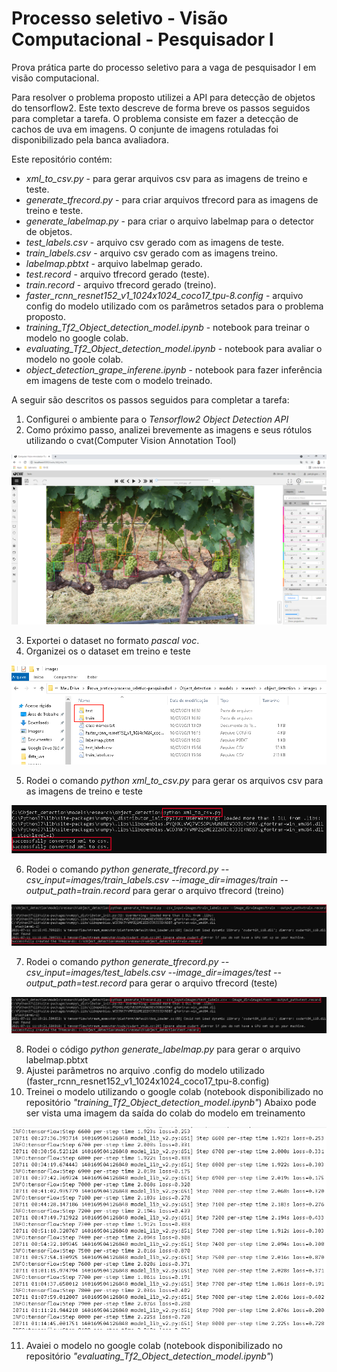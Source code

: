 # Processo seletivo - Visão Computacional - Pesquisador I
Prova prática parte do processo seletivo para a vaga de pesquisador I em visão computacional.

Para resolver o problema proposto utilizei a API para detecção de objetos do tensorflow2. Este texto descreve de forma breve os passos seguidos para completar a tarefa.
O problema consiste em fazer a detecção de cachos de uva em imagens. O conjunte de imagens rotuladas foi disponibilizado pela banca avaliadora.

Este repositório contém:
- *xml_to_csv.py* - para gerar arquivos csv para as imagens de treino e teste.
- *generate_tfrecord.py* - para criar arquivos tfrecord para as imagens de treino e teste.
- *generate_labelmap.py* - para criar o arquivo labelmap para o detector de objetos.
- *test_labels.csv* - arquivo csv gerado com as imagens de teste.
- *train_labels.csv* - arquivo csv gerado com as imagens treino.
- *labelmap.pbtxt* - arquivo labelmap gerado.
- *test.record* - arquivo tfrecord gerado (teste).
- *train.record* - arquivo tfrecord gerado (treino).
- *faster_rcnn_resnet152_v1_1024x1024_coco17_tpu-8.config* - arquivo config do modelo utilizado com os parâmetros setados para o problema proposto.
- *training_Tf2_Object_detection_model.ipynb* - notebook para treinar o modelo no google colab.
- *evaluating_Tf2_Object_detection_model.ipynb* - notebook para avaliar o modelo no goole colab.
- *object_detection_grape_inferene.ipynb* - notebook para fazer inferência em imagens de teste com o modelo treinado.

A seguir são descritos os passos seguidos para completar a tarefa:
1. Configurei o ambiente para o *Tensorflow2 Object Detection API*
2. Como próximo passo, analizei brevemente as imagens e seus rótulos utilizando o cvat(Computer Vision Annotation Tool)

<p align="center">
  <img src="doc/cvat.png">
</p>

3. Exportei o dataset no formato *pascal voc*.
4. Organizei os o dataset em treino e teste

<p align="center">
  <img src="doc/dataset.png">
</p>

5. Rodei o comando *python xml_to_csv.py* para gerar os arquivos csv para as imagens de treino e teste

<p align="center">
  <img src="doc/csv.png">
</p>

6. Rodei o comando *python generate_tfrecord.py --csv_input=images/train_labels.csv --image_dir=images/train --output_path=train.record* para gerar o arquivo tfrecord (treino)

<p align="center">
  <img src="doc/train_record.png">
</p>

7. Rodei o comando *python generate_tfrecord.py --csv_input=images/test_labels.csv --image_dir=images/test --output_path=test.record* para gerar o arquivo tfrecord (teste)

<p align="center">
  <img src="doc/test_record.png">
</p>

8. Rodei o código *python generate_labelmap.py* para gerar o arquivo labelmap.pbtxt
9. Ajustei parâmetros no arquivo .config do modelo utilizado (faster_rcnn_resnet152_v1_1024x1024_coco17_tpu-8.config) 
10. Treinei o modelo utilizando o google colab (notebook disponibilizado no repositório *"training_Tf2_Object_detection_model.ipynb"*)
Abaixo pode ser vista uma imagem da saída do colab do modelo em treinamento

<p align="center">
  <img src="doc/treinamento.png">
</p>

11. Avaiei o modelo no google colab (notebook disponibilizado no repositório *"evaluating_Tf2_Object_detection_model.ipynb"*)
